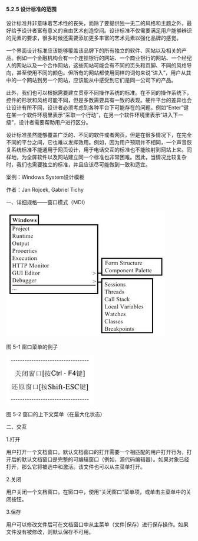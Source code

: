 #### 5.2.5 设计标准的范围

设计标准并非意味着艺术性的丧失，而除了要提供独一无二的风格和主题之外，最好给予设计者富有意义的自由艺术创造空间。设计标准不仅需要满足用户能够辨识的元素的要求，很多时候还需要添加更多丰富的艺术元素以强化品牌的感觉。

一个界面设计标准应该能够覆盖该品牌下的所有独立的软件、网站以及相关的产品。例如一个金融机构会有一个连锁银行的网站、一个商业银行的网站、一个经纪人的网站以及一个合作网站，这些网站可能会有不同的页头和页脚、不同的风格导向，甚至使用不同的颜色。但所有的网站都使用同样的词句来说“进入”，用户从其中的一个网站到另一个网站，应该能从中感受到它们是同一公司下的产品。

此外，我们也可以根据需要建立贯穿不同操作系统的标准。在不同的操作系统下，控件的形状和风格可能不同，但是多数需要具有一致的表现。硬件平台的差异也会让设计有所不同，设计者必须考虑到各种平台下可能存在的问题。例如“Enter”键在某一个软件环境里表示“采取一个行动”，在另一个软件环境里表示“进入下一级”，设计者需要帮助用户进行区分。

设计标准虽然能够覆盖广泛的、不同的软件或者网页，但是在很多情况下，在完全不同的平台之间，它也难以发挥效用。例如，因为用户预期并不相同，一个声音恢复系统标准不能通用于网页设计，用于电话交互的标准也不能映射到网站上来。同样地，为全屏软件以及网站建立同一个标准也非常困难。因此，当情况比较复杂时，我们也需要独立的标准，并且应该尽可能做到一致和适宜。

案例：Windows System设计模板

作者：Jan Rojcek, Gabriel Tichy

一、详细规格——窗口模式（MDI）

![](images/image01346_jpeg)

图 5-1 窗口菜单的例子 

![](images/image01347_jpeg)

图 5-2 窗口的上下文菜单（在最大化状态） 

二、交互

1.打开

用户打开一个文档窗口。默认文档窗口的打开需要一个相匹配的用户打开行为，打开后的默认文档窗口是完整的可编辑窗口（例如，源代码编辑器）。如果对象已经打开，那么它将被选中和激活。该文件也可以从主菜单打开。

2.关闭

用户关闭一个文档窗口。在窗口中，使用“关闭窗口”菜单项，或单击主菜单中的关闭按钮。

3.保存

用户可以修改文件后可在文档窗口中从主菜单（文件|保存）进行保存操作。如果文件没有被修改，则默认保存不可用。

